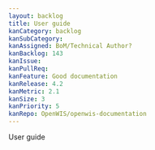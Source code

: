 ```yaml
---
layout: backlog
title: User guide
kanCategory: backlog
kanSubCategory:
kanAssigned: BoM/Technical Author?
kanBacklog: 143
kanIssue:
kanPullReq:
kanFeature: Good documentation
kanRelease: 4.2
kanMetric: 2.1
kanSize: 3
kanPriority: 5
kanRepo: OpenWIS/openwis-documentation
---
```

User guide
